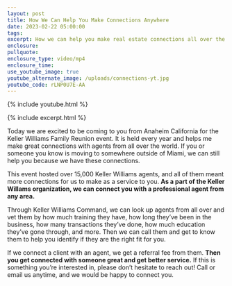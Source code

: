 ```yaml
---
layout: post
title: How We Can Help You Make Connections Anywhere
date: 2023-02-22 05:00:00
tags:
excerpt: How we can help you make real estate connections all over the world.
enclosure:
pullquote:
enclosure_type: video/mp4
enclosure_time:
use_youtube_image: true
youtube_alternate_image: /uploads/connections-yt.jpg
youtube_code: rLNP0U7E-AA
---
```

{% include youtube.html %}

{% include excerpt.html %}

Today we are excited to be coming to you from Anaheim California for the Keller Williams Family Reunion event. It is held every year and helps me make great connections with agents from all over the world. If you or someone you know is moving to somewhere outside of Miami, we can still help you because we have these connections.&nbsp;

This event hosted over 15,000 Keller Williams agents, and all of them meant more connections for us to make as a service to you. **As a part of the Keller Willams organization, we can connect you with a professional agent from any area.&nbsp;**

Through Keller Williams Command, we can look up agents from all over and vet them by how much training they have, how long they’ve been in the business, how many transactions they’ve done, how much education they’ve gone through, and more. Then we can call them and get to know them to help you identify if they are the right fit for you.&nbsp;

If we connect a client with an agent, we get a referral fee from them. **Then you get connected with someone great and get better service.** If this is something you’re interested in, please don’t hesitate to reach out! Call or email us anytime, and we would be happy to connect you.